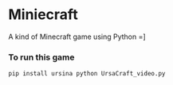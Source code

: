 # Miniecraft
A kind of Minecraft game using Python =]
### To run this game
` pip install ursina
  python UrsaCraft_video.py `

